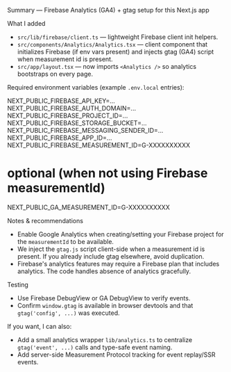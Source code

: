 Summary — Firebase Analytics (GA4) + gtag setup for this Next.js app

What I added

- `src/lib/firebase/client.ts` — lightweight Firebase client init helpers.
- `src/components/Analytics/Analytics.tsx` — client component that initializes Firebase (if env vars present) and injects gtag (GA4) script when measurement id is present.
- `src/app/layout.tsx` — now imports `<Analytics />` so analytics bootstraps on every page.

Required environment variables (example `.env.local` entries):

NEXT_PUBLIC_FIREBASE_API_KEY=...
NEXT_PUBLIC_FIREBASE_AUTH_DOMAIN=...
NEXT_PUBLIC_FIREBASE_PROJECT_ID=...
NEXT_PUBLIC_FIREBASE_STORAGE_BUCKET=...
NEXT_PUBLIC_FIREBASE_MESSAGING_SENDER_ID=...
NEXT_PUBLIC_FIREBASE_APP_ID=...
NEXT_PUBLIC_FIREBASE_MEASUREMENT_ID=G-XXXXXXXXXX

# optional (when not using Firebase measurementId)

NEXT_PUBLIC_GA_MEASUREMENT_ID=G-XXXXXXXXXX

Notes & recommendations

- Enable Google Analytics when creating/setting your Firebase project for the `measurementId` to be available.
- We inject the `gtag.js` script client-side when a measurement id is present. If you already include gtag elsewhere, avoid duplication.
- Firebase's analytics features may require a Firebase plan that includes analytics. The code handles absence of analytics gracefully.

Testing

- Use Firebase DebugView or GA DebugView to verify events.
- Confirm `window.gtag` is available in browser devtools and that `gtag('config', ...)` was executed.

If you want, I can also:

- Add a small analytics wrapper `lib/analytics.ts` to centralize `gtag('event', ...)` calls and type-safe event naming.
- Add server-side Measurement Protocol tracking for event replay/SSR events.
